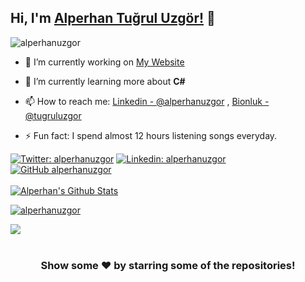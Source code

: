 ## Hi, I'm [Alperhan Tuğrul Uzgör!](https://alperhanuzgor.com) 👋
<p align="left"> <img src="https://komarev.com/ghpvc/?username=alperhanuzgor&label=Profile%20Views&color=0e75b6&style=flat" alt="alperhanuzgor" /> </p>

- 🔭 I’m currently working on [My Website](https://alperhanuzgor.com/)

- 🌱 I’m currently learning more about **C#**

- 📫 How to reach me: [Linkedin - @alperhanuzgor](https://www.linkedin.com/in/alperhanuzgor/) , [Bionluk - @tugruluzgor](https://bionluk.com/tugruluzgor)

- ⚡ Fun fact: I spend almost 12 hours listening songs everyday.

[![Twitter: alperhanuzgor](https://img.shields.io/twitter/follow/alperhanuzgor?style=social)](https://twitter.com/alperhanuzgor)
[![Linkedin: alperhanuzgor](https://img.shields.io/badge/-alperhanuzgor-blue?style=flat-square&logo=Linkedin&logoColor=white&link=https://www.linkedin.com/in/alperhanuzgor/)](https://www.linkedin.com/in/alperhanuzgor/)
[![GitHub alperhanuzgor](https://img.shields.io/github/followers/alperhanuzgor?label=follow&style=social)](https://github.com/alperhanuzgor)
<br/>
<br/>
<a href="https://github.com/alperhanuzgor">
 <img align="center" src="https://github-readme-stats.vercel.app/api?username=alperhanuzgor&show_icons=true&theme=light&line_height=27" alt="Alperhan's Github Stats"/>
</a>
<p align="left"> <a href="https://github.com/ryo-ma/github-profile-trophy"><img src="https://github-profile-trophy.vercel.app/?username=alperhanuzgor" alt="alperhanuzgor" /></a> </p>
<a href="https://github.com/alperhanuzgor">
  <img align="center" src="https://github-readme-stats.vercel.app/api/top-langs/?username=alperhanuzgor&theme=light&hide_langs_below=1" />
</a>

<br/>
<br/>
<div align="center">

### Show some ❤️ by starring some of the repositories!

</div>
